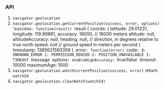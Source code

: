 ### API

1. `navigator.geolocation`
2. `navigator.geolocation.getCurrentPosition(success, error, options)`
	'success`: function(result)
		`result {
			coords: {
				latitude: 29.01231,
				longitude: 119.99861,
				accuracy: 18000, // 18000 meters
				altitude: null,
				altitudeAccuracy: null,
				heading: null, // direction, in degrees relative to true north
				speed: null // ground speed in meters per second
			}
			timestamp: 1385621563359
		}`
	`error`: function(error)
		`code`:
			0: UNKNOWN_ERROR
			1: PERMISSION_DENIED
			2: POSITION_UNAVAILABLE
			3: TIMEOUT
		`message`
	`options`:
		enableHighAccuracy: `true/false`
		timeout: 10000
		maximumAge: 1000
3. `navigator.geolocation.watchCurrentPosition(success, error)` return `watchId`
4. `navigator.geolocation.clearWatch(watchId)`